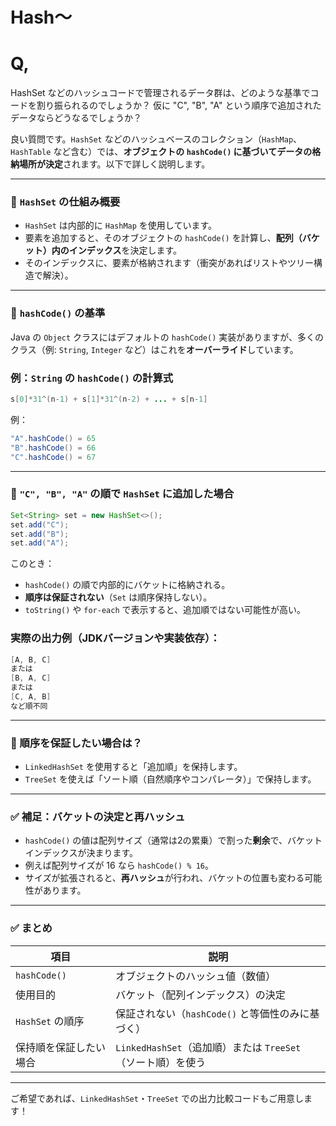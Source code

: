 # Hash～

# Q,

HashSet などのハッシュコードで管理されるデータ群は、どのような基準でコードを割り振られるのでしょうか？
仮に "C", "B", "A" という順序で追加されたデータならどうなるでしょうか？

良い質問です。`HashSet` などのハッシュベースのコレクション（`HashMap`、`HashTable` など含む）では、**オブジェクトの `hashCode()` に基づいてデータの格納場所が決定**されます。以下で詳しく説明します。

---

### 🔸 `HashSet` の仕組み概要

- `HashSet` は内部的に `HashMap` を使用しています。
- 要素を追加すると、そのオブジェクトの `hashCode()` を計算し、**配列（バケット）内のインデックス**を決定します。
- そのインデックスに、要素が格納されます（衝突があればリストやツリー構造で解決）。

---

### 🔹 `hashCode()` の基準

Java の `Object` クラスにはデフォルトの `hashCode()` 実装がありますが、多くのクラス（例: `String`, `Integer` など）はこれを**オーバーライド**しています。

### 例：`String` の `hashCode()` の計算式

```java
s[0]*31^(n-1) + s[1]*31^(n-2) + ... + s[n-1]
```

例：

```java
"A".hashCode() = 65
"B".hashCode() = 66
"C".hashCode() = 67
```

---

### 🔸 `"C", "B", "A"` の順で `HashSet` に追加した場合

```java
Set<String> set = new HashSet<>();
set.add("C");
set.add("B");
set.add("A");
```

このとき：

- `hashCode()` の順で内部的にバケットに格納される。
- **順序は保証されない**（`Set` は順序保持しない）。
- `toString()` や `for-each` で表示すると、追加順ではない可能性が高い。

### 実際の出力例（JDKバージョンや実装依存）：

```java
[A, B, C]
または
[B, A, C]
または
[C, A, B]
など順不同
```

---

### 🔹 順序を保証したい場合は？

- `LinkedHashSet` を使用すると「追加順」を保持します。
- `TreeSet` を使えば「ソート順（自然順序やコンパレータ）」で保持します。

---

### ✅ 補足：バケットの決定と再ハッシュ

- `hashCode()` の値は配列サイズ（通常は2の累乗）で割った**剰余**で、バケットインデックスが決まります。
- 例えば配列サイズが 16 なら `hashCode() % 16`。
- サイズが拡張されると、**再ハッシュ**が行われ、バケットの位置も変わる可能性があります。

---

### ✅ まとめ

| 項目 | 説明 |
| --- | --- |
| `hashCode()` | オブジェクトのハッシュ値（数値） |
| 使用目的 | バケット（配列インデックス）の決定 |
| `HashSet` の順序 | 保証されない（`hashCode()` と等価性のみに基づく） |
| 保持順を保証したい場合 | `LinkedHashSet`（追加順）または `TreeSet`（ソート順）を使う |

---

ご希望であれば、`LinkedHashSet`・`TreeSet` での出力比較コードもご用意します！